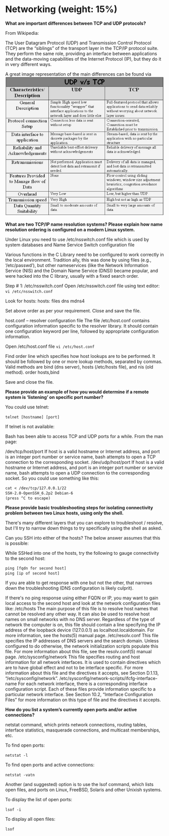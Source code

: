# **Networking (weight: 15%)**

**What are important differences between TCP and UDP protocols?**

From Wikipedia:

The User Datagram Protocol (UDP) and Transmission Control Protocol (TCP) are the “siblings” of the transport layer in the TCP/IP protocol suite. They perform the same role, providing an interface between applications and the data-moving capabilities of the Internet Protocol (IP), but they do it in very different ways.

A great image representation of the main differences can be found via ![udp vs tcp](https://github.com/brennx0r/puppet-questions/blob/master/networking/tcp-udp.jpg "udp vs tcp")


**What are two TCP/IP name resolution systems?  Please explain how name resolution ordering is configured on a modern Linux system.**

Under Linux you need to use /etc/nsswitch.conf file which is used by system databases and Name Service Switch configuration file

Various functions in the C Library need to be configured to work correctly in the local environment. Tradition ally, this was done by using files (e.g., ‘/etc/passwd’), but other nameservices (like the Network Information Service (NIS) and the Domain Name Service (DNS)) became popular, and were hacked into the C library, usually with a fixed search order.

Step # 1: /etc/nsswitch.conf
Open /etc/nsswitch.conf file using text editor:
`vi /etc/nsswitch.conf`

Look for hosts:
hosts: files dns mdns4

Set above order as per your requirement. Close and save the file.

host.conf – resolver configuration file
The file /etc/host.conf contains configuration information specific to the resolver library. It should contain one configuration keyword per line, followed by appropriate configuration information.

Open /etc/host.conf file
`vi /etc/host.conf`

Find order line which specifies how host lookups are to be performed. It should be followed by one or more lookup methods, separated by commas. Valid methods are bind (dns server), hosts (/etc/hosts file), and nis (old method).
order hosts,bind

Save and close the file.

 
**Please provide an example of how you would determine if a remote system is ‘listening’ on specific port number?**

You could use telnet:

`telnet [hostname] [port]`

If telnet is not available:

Bash has been able to access TCP and UDP ports for a while. From the man page:

/dev/tcp/host/port
    If host is a valid hostname or Internet address, and port is an integer port number
    or service name, bash attempts to open a TCP connection to the corresponding socket.
/dev/udp/host/port
    If host is a valid hostname or Internet address, and port is an integer port number
    or service name, bash attempts to open a UDP connection to the corresponding socket.
So you could use something like this:

```
cat < /dev/tcp/127.0.0.1/22
SSH-2.0-OpenSSH_6.2p2 Debian-6
(press ^C to escape)
```


**Please provide basic troubleshooting steps for isolating connectivity problem between two Linux hosts, using only the shell.**

There's many different layers that you can explore to troubleshoot / resolve, but I'll try to narrow down things to try specifically using the shell as asked.

Can you SSH into either of the hosts?  The below answer assumes that this is possible:

While SSHed into one of the hosts, try the following to gauge connectivity to the second host:

```
ping [fqdn for second host]
ping [ip of second host]
```

If you are able to get response with one but not the other, that narrows down the troubleshooting (DNS configuration is likely culprit).

If there's no ping response using either FQDN or IP, you may want to gain local access to the second host and look at the network configuration files like:
 /etc/hosts
The main purpose of this file is to resolve host names that cannot be resolved any other way. It can also be used to resolve host names on small networks with no DNS server. Regardless of the type of network the computer is on, this file should contain a line specifying the IP address of the loopback device (127.0.0.1) as localhost.localdomain. For more information, see the hosts(5) manual page.
 /etc/resolv.conf
This file specifies the IP addresses of DNS servers and the search domain. Unless configured to do otherwise, the network initialization scripts populate this file. For more information about this file, see the resolv.conf(5) manual page.
 /etc/sysconfig/network
This file specifies routing and host information for all network interfaces. It is used to contain directives which are to have global effect and not to be interface specific. For more information about this file and the directives it accepts, see Section D.1.13, “/etc/sysconfig/network”.
 /etc/sysconfig/network-scripts/ifcfg-interface-name
For each network interface, there is a corresponding interface configuration script. Each of these files provide information specific to a particular network interface. See Section 10.2, “Interface Configuration Files” for more information on this type of file and the directives it accepts.




**How do you list a system’s currently open ports and/or active connections?**

netstat command, which prints network connections, routing tables, interface statistics, masquerade connections, and multicast memberships, etc. 

To find open ports:

`netstat -l`

To find open ports and active connections:

`netstat -vatn`


Another (and suggested) option is to use the lsof command, which lists open files, and ports on Linux, FreeBSD, Solaris and other Unixish systems.

To display the list of open ports:

`lsof -i`

To display all open files:

`lsof`

